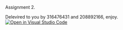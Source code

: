 
Assignment 2.

Delevired to you by 316476431 and 208892166, enjoy.
[![Open in Visual Studio Code](https://classroom.github.com/assets/open-in-vscode-718a45dd9cf7e7f842a935f5ebbe5719a5e09af4491e668f4dbf3b35d5cca122.svg)](https://classroom.github.com/online_ide?assignment_repo_id=10811550&assignment_repo_type=AssignmentRepo)
